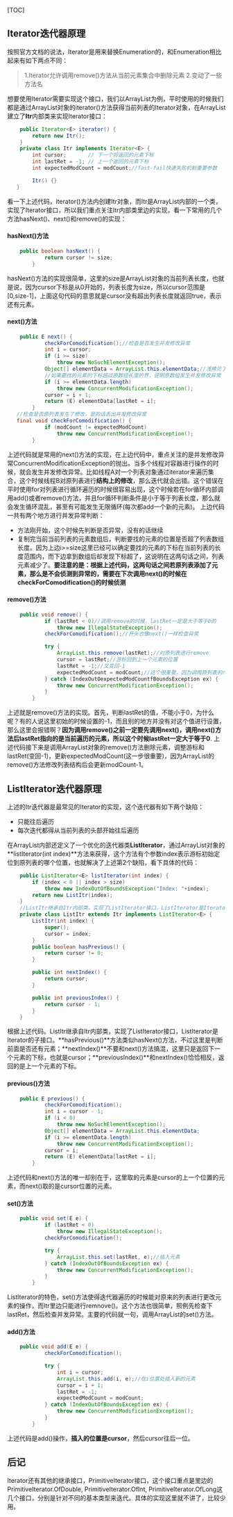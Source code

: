 [TOC]
## Iterator迭代器原理
按照官方文档的说法，Iterator是用来替换Enumeration的，和Enumeration相比起来有如下两点不同：
> 1.Iterator允许调用remove()方法从当前元素集合中删除元素
> 2.变动了一些方法名

想要使用Iterator需要实现这个接口，我们以ArrayList为例，平时使用的时候我们都是通过ArrayList对象的iterator()方法获得当前列表的Iterator对象，在ArrayList建立了**Itr**内部类来实现Iterator接口：
``` java
	public Iterator<E> iterator() {
        return new Itr();
    }
	private class Itr implements Iterator<E> {
        int cursor;       // 下一个将返回的元素下标
        int lastRet = -1; // 上一个返回的元素下标
        int expectedModCount = modCount;//fast-fail快速失败机制重要参数

        Itr() {}
   }
```
看一下上述代码，iterator()方法内创建Itr对象，而Itr是ArrayList内部的一个类，实现了Iterator接口，所以我们重点关注Itr内部类里边的实现，看一下常用的几个方法hasNext()、next()和remove()的实现：

#### hasNext()方法
``` java
	public boolean hasNext() {
            return cursor != size;
        }
```
hasNext()方法的实现很简单，这里的size是ArrayList对象的当前列表长度，也就是说，因为cursor下标是从0开始的，列表长度为size，所以cursor范围是[0,size-1]，上面这句代码的意思就是cursor没有超出列表长度就返回true，表示还有元素。

#### next()方法
``` java
	public E next() {
            checkForComodification();//检查是否发生并发修改异常
            int i = cursor;
            if (i >= size)
                throw new NoSuchElementException();
            Object[] elementData = ArrayList.this.elementData;//浅拷贝了一份原数组的所有元素
            //如果要找的元素的下标超过原数组长度的界，说明原数组发生并发修改异常
            if (i >= elementData.length)
                throw new ConcurrentModificationException();
            cursor = i + 1;
            return (E) elementData[lastRet = i];
        }
   //检查是否原列表发生了修改，是的话丢出并发修改异常
   final void checkForComodification() {
            if (modCount != expectedModCount)
                throw new ConcurrentModificationException();
        }
```
上述代码就是常用的next()方法的实现，在上边代码中，重点关注的是并发修改异常ConcurrentModificationException的抛出。当多个线程对容器进行操作的时候，就会发生并发修改异常。比如线程A对一个列表对象通过iterator来遍历集合，这个时候线程B对原列表进行**结构上的修改**，那么迭代就会出错。这个错误在平时使用for对列表进行循环遍历的时候很容易出现，这个时候若在for循环内部调用add()或者remove()方法，并且for循环判断条件是小于等于列表长度，那么就会发生循环混乱，甚至有可能发生无限循环(每次都add一个新的元素)。
上边代码一共有两个地方进行并发异常判断：

* 方法刚开始，这个时候先判断是否异常，没有的话继续
* 复制完当前当前列表的元素数组后，判断要找的元素的位置是否超了列表数组长度。因为上边i>=size这里已经可以确定要找的元素的下标在当前列表的长度范围内，而下边拿到数组后却发现下标超了，这说明在这两句话之间，列表元素减少了。**要注意的是：根据上述代码，这两句话之间若原列表添加了元素，那么是不会侦测到异常的，需要在下次调用next()的时候在checkForComodification()的时候侦测**

#### remove()方法
``` java
	public void remove() {
            if (lastRet < 0)//调用remove的时候，lastRet一定是大于等于0的
                throw new IllegalStateException();
            checkForComodification();//开头也像next()一样检查异常

            try {
                ArrayList.this.remove(lastRet);//对原列表进行remove
                cursor = lastRet;//游标回到上一个元素的位置
                lastRet = -1;//又变回-1
                expectedModCount = modCount;//这个很重要，因为调用原列表的remove方法后，modCount会-1，所以如果情况正常，expectedModCount和modCount的值必须相等的
            } catch (IndexOutOexpectedModCountfBoundsException ex) {
                throw new ConcurrentModificationException();
            }
        }
```
上述就是remove()方法的实现。首先，判断lastRet的值，不能小于0，为什么呢？有的人说这里初始的时候设置的-1，而且别的地方并没有对这个值进行设置，那么这里会报错啊？**因为调用remove()之前一定要先调用next()，调用next()方法后lastRet指向的是当前遍历的元素，所以这个时候lastRet一定大于等于0**.
上述代码接下来是调用ArrayList对象的remove()方法删除元素，调整游标和lastRet(变回-1)，更新expectedModCount(这一步很重要)，因为ArrayList的remove()方法修改列表结构后会更新modCount-1。

## ListIterator迭代器原理
上述的Itr迭代器是最常见的Iterator的实现，这个迭代器有如下两个缺陷：

* 只能往后遍历
* 每次迭代都得从当前列表的头部开始往后遍历

在ArrayList内部还定义了一个优化的迭代器类**ListIterator**，通过ArrayList对象的**listIterator(int index)**方法来获得，这个方法有个参数index表示游标初始定位到原列表的哪个位置，也就解决了上述第2个缺陷，看下具体的代码：
``` java
	public ListIterator<E> listIterator(int index) {
        if (index < 0 || index > size)
            throw new IndexOutOfBoundsException("Index: "+index);
        return new ListItr(index);
    }
    //ListItr继承自Itr内部类，实现了ListIterator接口，ListIterator是Iterator的子接口
    private class ListItr extends Itr implements ListIterator<E> {
        ListItr(int index) {
            super();
            cursor = index;
        }
        public boolean hasPrevious() {
            return cursor != 0;
        }

        public int nextIndex() {
            return cursor;
        }

        public int previousIndex() {
            return cursor - 1;
        }
    }
```
根据上述代码。ListItr继承自Itr内部类，实现了ListIterator接口，ListIterator是Iterator的子接口。**hasPrevious()**方法类似hasNext()方法，不过这里是判断前面是否还有元素；**nextIndex()**不要和next()方法搞混，这里只是返回下一个元素的下标，也就是cursor；**previousIndex()**和nextIndex()恰恰相反，返回的是上一个元素的下标。

#### previous()方法
``` java
	public E previous() {
            checkForComodification();
            int i = cursor - 1;
            if (i < 0)
                throw new NoSuchElementException();
            Object[] elementData = ArrayList.this.elementData;
            if (i >= elementData.length)
                throw new ConcurrentModificationException();
            cursor = i;
            return (E) elementData[lastRet = i];
        }
```
上述代码和next()方法的唯一却别在于，这里取的元素是cursor的上一个位置的元素，而next()取的是cursor位置的元素。

#### set()方法
``` java
	public void set(E e) {
            if (lastRet < 0)
                throw new IllegalStateException();
            checkForComodification();

            try {
                ArrayList.this.set(lastRet, e);//插入元素
            } catch (IndexOutOfBoundsException ex) {
                throw new ConcurrentModificationException();
            }
        }
```
ListIterator的特色，set()方法使得迭代器遍历的时候能对原来的列表进行更改元素的操作，而Itr里边只能进行remnove()。这个方法也很简单，照例先检查下lastRet，然后检查并发异常。主要的代码就一句，调用ArrayList的set()方法。

#### add()方法
``` java
	public void add(E e) {
            checkForComodification();

            try {
                int i = cursor;
                ArrayList.this.add(i, e);//在i位置处插入新的元素
                cursor = i + 1;
                lastRet = -1;
                expectedModCount = modCount;
            } catch (IndexOutOfBoundsException ex) {
                throw new ConcurrentModificationException();
            }
        }
```
上述代码是add()操作，**插入的位置是cursor**，然后cursor往后一位。

## 后记
Iterator还有其他的继承接口，PrimitiveIterator接口，这个接口重点是里边的PrimitiveIterator.OfDouble, PrimitiveIterator.OfInt, PrimitiveIterator.OfLong这几个接口，分别是针对不同的基本类型来迭代。具体的实现这里就不讲了，比较少用。
